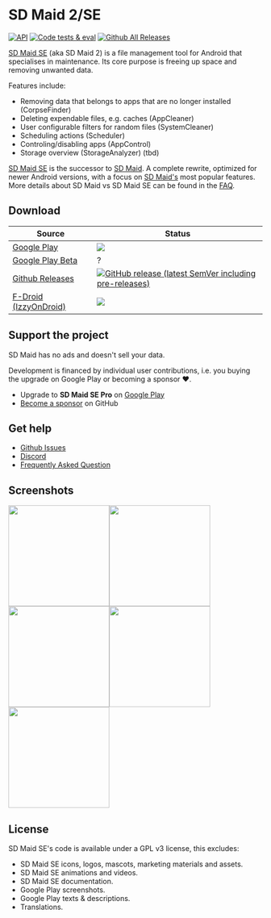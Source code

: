 # SD Maid 2/SE

[![API](https://img.shields.io/badge/API-26%2B-brightgreen.svg?style=flat)](https://android-arsenal.com/api?level=26)
[![Code tests & eval](https://github.com/d4rken/sdmaid-se/actions/workflows/code-checks.yml/badge.svg)](https://github.com/d4rken/sdmaid-se/actions/workflows/code-checks.yml)
[![Github All Releases](https://img.shields.io/github/downloads/d4rken/sdmaid-se/total.svg)]()

[SD Maid SE](https://github.com/d4rken/sdmaid-se) (aka SD Maid 2) is a file management tool for Android that specialises in maintenance. Its core purpose is freeing up space and removing unwanted data.

Features include:

* Removing data that belongs to apps that are no longer installed (CorpseFinder)
* Deleting expendable files, e.g. caches (AppCleaner)
* User configurable filters for random files (SystemCleaner)
* Scheduling actions (Scheduler)
* Controling/disabling apps (AppControl)
* Storage overview (StorageAnalyzer) (tbd)

[SD Maid SE](https://github.com/d4rken/sdmaid-se) is the successor
to [SD Maid](https://play.google.com/store/apps/details?id=eu.thedarken.sdm). A complete rewrite, optimized for newer
Android versions, with a focus on [SD Maid's](https://play.google.com/store/apps/details?id=eu.thedarken.sdm) most
popular features. More details about SD Maid vs SD Maid SE can be found in
the [FAQ](https://github.com/d4rken/sdmaid-se/wiki/FAQ).

## Download

| Source                                                                       | Status                                                                                                                                                                                                                                                     |
|------------------------------------------------------------------------------|------------------------------------------------------------------------------------------------------------------------------------------------------------------------------------------------------------------------------------------------------------|
| [Google Play](https://play.google.com/store/apps/details?id=eu.darken.sdmse) | [![](https://img.shields.io/endpoint?color=green&logo=google-play&logoColor=green&url=https%3A%2F%2Fplayshields.herokuapp.com%2Fplay%3Fi%3Deu.darken.sdmse%26l%3DAndroid%26m%3D%24version)](https://play.google.com/store/apps/details?id=eu.darken.sdmse) |
| [Google Play Beta](https://play.google.com/apps/testing/eu.darken.sdmse)     | ?                                                                                                                                                                                                                                                          |
| [Github Releases](https://github.com/d4rken/sdmaid-se/releases)              | [![GitHub release (latest SemVer including pre-releases)](https://img.shields.io/github/v/release/d4rken/sdmaid-se?include_prereleases&label=GitHub)](https://github.com/d4rken/sdmaid-se/releases/latest)                                                 |
| [F-Droid (IzzyOnDroid)](https://apt.izzysoft.de/packages/eu.darken.sdmse/)   | [![](https://img.shields.io/endpoint?url=https://apt.izzysoft.de/fdroid/api/v1/shield/eu.darken.sdmse)](https://apt.izzysoft.de/packages/eu.darken.sdmse/)                                                                                                 |

## Support the project

SD Maid has no ads and doesn't sell your data.

Development is financed by individual user contributions, i.e. you buying the upgrade on Google Play or becoming a sponsor ❤️.

* Upgrade to **SD Maid SE Pro** on [Google Play](https://play.google.com/store/apps/details?id=eu.darken.sdmse)
* [Become a sponsor](https://github.com/sponsors/d4rken) on GitHub

## Get help

* [Github Issues](https://github.com/d4rken/sdmaid-se/issues)
* [Discord](https://discord.gg/8Fjy6PTfXu)
* [Frequently Asked Question](https://github.com/d4rken/sdmaid-se/wiki/FAQ)

## Screenshots

<img src="https://github.com/d4rken/sdmaid-se/raw/main/.assets/screenshots/1.png" width="200"><img src="https://github.com/d4rken/sdmaid-se/raw/main/.assets/screenshots/2.png" width="200"><img src="https://github.com/d4rken/sdmaid-se/raw/main/.assets/screenshots/3.png" width="200"><img src="https://github.com/d4rken/sdmaid-se/raw/main/.assets/screenshots/4.png" width="200">
<img src="https://raw.githubusercontent.com/d4rken/sdmaid-se/main/fastlane/metadata/android/en-US/images/phoneScreenshots/5.png" width="200">


## License

SD Maid SE's code is available under a GPL v3 license, this excludes:

* SD Maid SE icons, logos, mascots, marketing materials and assets.
* SD Maid SE animations and videos.
* SD Maid SE documentation.
* Google Play screenshots.
* Google Play texts & descriptions.
* Translations.
